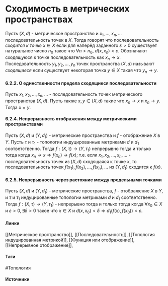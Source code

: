 # Сходимость в метрических пространствах
Пусть $(X,d)$ - метрическое пространство и $x_{1},\dots,x_{n},\dots$ последовательность точек в $X$. Тогда говорят что последовательность *сходится к точке* $x\in X$ если для наперёд заданного $\varepsilon>0$ существует натуральное число $n_{0}$ такое что $\forall n>n_{0}$, $d(x,x_{n})<\varepsilon$.
Обозначают сходящуюся к точке последовательность как $x_{n}\to x$.
Последовательность $y_{1},y_{2},\dots,y_{n}$ точек пространства $(X,d)$ называют *сходящиеся* если существует некоторая точка $y\in X$ такая что $y_{n}\to y$.
#### 6.2.2. О единственности предела сходящиеся последовательности
Пусть $x_{1},x_{2},\dots,x_{n},\dots$ - последовательность точек метрического пространства $(X,d)$. Пусть также $x,y\in(X,d)$ такие что $x_{n}\to x$ и $x_{n}\to y$. Тогда $x=y$.
#### 6.2.4. Непрерывность отображения между метрическими пространствами
Пусть $(X,d)$ и $(Y,d_{1})$ - метрические пространства и $f$ - отображение $X$ в $Y$. Пусть $\tau$ и $\tau_{1}$ - топологии индуцированные метриками $d$ и $d_{1}$ соответственно. Тогда $f:(X,\tau)\to(Y,\tau_{1})$ непрерывно тогда и только тогда когда $x_{n}\to x\Rightarrow f(x_{n})\to f(x)$; т.е. если $x_{1},x_{2},\dots,x_{n},\dots$ - последовательность точек из $(X,d)$ сходящаяся к точке $x$, то последовательность точек $f(x_{1}),f(x_{2}),\dots,f(x_{n}),\dots$ из $(Y,d_{1})$ сходится к $f(x)$. 
#### 6.2.5. Непрерывность через растояние между предельными точками
Пусть $(X,d)$ и $(Y,d_{1})$ - метрические пространства, $f$ - отображение $X$ в $Y$, и $\tau$ и $\tau_{1}$ индуцированные топологии метриками $d$ и $d_{1}$ соответственно. Тогда $f:(X,\tau)\to(Y,\tau_{1})$ - непрерывно тогда и только тогда когда $\forall x_{0}\in X$ и $\varepsilon>0,\exists\delta>0$ такое что $x\in X$ и $d(x,x_{0})<\delta\Rightarrow d_{1}(f(x),f(x_{0}))<\varepsilon$.
#### Линки
 [[Метрическое пространство]],
 [[Последовательность]],
 [[Топология индуцированная метрикой]],
 [[Функция или отображение]],
 [[Непрерывное отображение]],
#### Тэги
 #Топология 
#### Источники
 